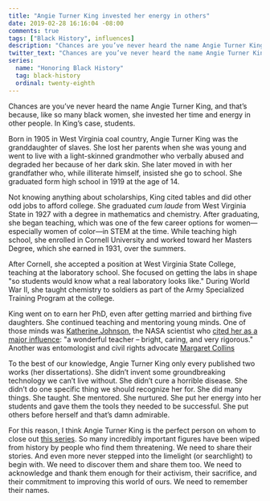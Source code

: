 ```yaml
---
title: "Angie Turner King invested her energy in others"
date: 2019-02-28 16:16:04 -08:00
comments: true
tags: ["Black History", influences]
description: "Chances are you’ve never heard the name Angie Turner King, and that’s because—like so many black women—she invested her time and energy in other people."
twitter_text: "Chances are you’ve never heard the name Angie Turner King, and that’s because—like so many black women—she invested her time and energy in other people"
series:
  name: "Honoring Black History"
  tag: black-history
  ordinal: twenty-eighth
---
```


Chances are you’ve never heard the name Angie Turner King, and that’s because, like so many black women, she invested her time and energy in other people. In King’s case, students.

<!-- more -->

Born in 1905 in West Virginia coal country, Angie Turner King was the granddaughter of slaves. She lost her parents when she was young and went to live with a light-skinned grandmother who verbally abused and degraded her because of her dark skin. She later moved in with her grandfather who, while illiterate himself, insisted she go to school. She graduated form high school in 1919 at the age of 14.

Not knowing anything about scholarships, King cited tables and did other odd jobs to afford college. She graduated <i>cum laude</i> from West Virginia State in 1927 with a degree in mathematics and chemistry. After graduating, she began teaching, which was one of the few career options for women—especially women of color—in STEM at the time. While teaching high school, she enrolled in Cornell University and worked toward her Masters Degree, which she earned in 1931, over the summers.

After Cornell, she accepted a position at West Virginia State College, teaching at the laboratory school. She focused on getting the labs in shape "so students would know what a real laboratory looks like." During World War II, she taught chemistry to soldiers as part of the Army Specialized Training Program at the college.

King went on to earn her PhD, even after getting married and birthing five daughters. She continued teaching and mentoring young minds. One of those minds was [Katherine Johnson](/notebook/katherine-johnson-took-us-to-the-moon-and-back/), the NASA scientist who [cited her as a major influence](https://books.google.com/books?id=75bnncOVqEIC&printsec=frontcover&dq=wini+warren+black+women&hl=en&sa=X&ved=0ahUKEwjz24X525rSAhVL_4MKHQp6C-gQ6AEIHDAA#v=onepage&q=katherine%20goble%20johnson&f=false): "a wonderful teacher – bright, caring, and very rigorous." Another was entomologist and civil rights advocate [Margaret Collins](/notebook/margaret-collins-used-biology-to-push-for-equality/)

To the best of our knowledge, Angie Turner King only every published two works (her dissertations). She didn’t invent some groundbreaking technology we can’t live without. She didn’t cure a horrible disease. She didn’t do one specific thing we should recognize her for. She did many things. She taught. She mentored. She nurtured. She put her energy into her students and gave them the tools they needed to be successful. She put others before herself and that’s damn admirable.

For this reason, I think Angie Turner King is the perfect person on whom to close out [this series](/tags/black-history/). So many incredibly important figures have been wiped from history by people who find them threatening. We need to share their stories. And even more never stepped into the limelight (or searchlight) to begin with. We need to discover them and share them too. We need to acknowledge and thank them enough for their activism, their sacrifice, and their commitment to improving this world of ours. We need to remember their names.